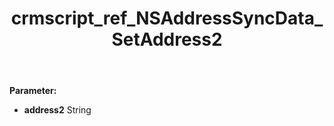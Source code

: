 ﻿---
title: crmscript_ref_NSAddressSyncData_SetAddress2
description: NSAddressSyncData.SetAddress2(String address2)
intellisense: NSAddressSyncData.SetAddress2
keywords: NSAddressSyncData, GetAddress2
so.topic: reference
---



**Parameter:** 
 - **address2** String


